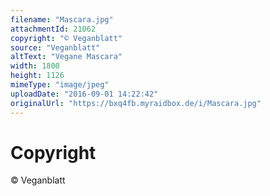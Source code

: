 ```yaml
---
filename: "Mascara.jpg"
attachmentId: 21062
copyright: "© Veganblatt"
source: "Veganblatt"
altText: "Vegane Mascara"
width: 1800
height: 1126
mimeType: "image/jpeg"
uploadDate: "2016-09-01 14:22:42"
originalUrl: "https://bxq4fb.myraidbox.de/i/Mascara.jpg"
---
```


# Copyright

© Veganblatt
